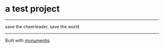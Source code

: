 # a test project
------

save the cheerleader, save the world

------

Built with [monumentjs](http://monument.ansble.com)
